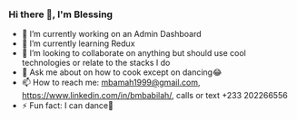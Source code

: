 ### Hi there 👋, I'm Blessing


- 🔭 I’m currently working on an Admin Dashboard
- 🌱 I’m currently learning Redux
- 👯 I’m looking to collaborate on anything but should use cool technologies or relate to the stacks I do
- 💬 Ask me about on how to cook except on dancing😂
- 📫 How to reach me: mbamah1999@gmail.com, https://www.linkedin.com/in/bmbabilah/, calls or text +233 202266556
- ⚡ Fun fact: I can dance🤣
<!-- - 🤔 I’m looking for help with ... -->

<!-- 
![Blessing's GitHub stats](https://github-readme-stats.vercel.app/api?username=mbamah&show_icons=true&theme=radical)

[![Top Langs](https://github-readme-stats.vercel.app/api/top-langs/?username=mbamah&layout=compact)](https://github.com/mbamah/github-readme-stats)

[![GitHub Streak](http://github-readme-streak-stats.herokuapp.com?user=mbamah&theme=dark&background=DD2727)](https://git.io/streak-stats)
 -->
